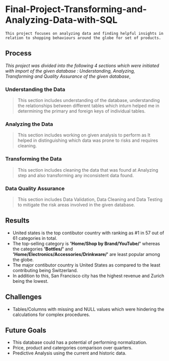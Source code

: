 # Final-Project-Transforming-and-Analyzing-Data-with-SQL
```
This project focuses on analyzing data and finding helpful insights in relation to shopping behaviours around the globe for set of products.
```

##  Process
*This project was divided into the following 4 sections which were initiated with import of the given database : Understanding, Analyzing, Transforming and Quality Assurance of the given database*, 
### Understanding the Data
> This section includes understanding of the database, understanding the relationships between different tables which inturn helped me in determining the primary and foreign keys of individual tables.

### Analyzing the Data
> This section includes working on given analysis to perform as It helped in distinguishing which data was prone to risks and requires cleaning. 

### Transforming the Data
> This section includes cleaning the data that was found at Analyzing step and also transforming any inconsistent data found.

### Data Quality Assurance
> This section includes Data Validation, Data Cleaning and Data Testing to mitigate the risk areas involved in the given database.

## Results
* United states is the top contibutor country with ranking as #1 in 57 out of 61 categories in total.
* The top-selling category is **'Home/Shop by Brand/YouTube/'** whereas the categories **'Bottles/'** and **'Home/Electronics/Accessories/Drinkware/'** are least popular among the globe.
* The major contibutor country is United States as compared to the least contributing being Switzerland. 
* In addition to this, San Francisco city has the highest revenue and Zurich being the lowest.


## Challenges 
* Tables/Columns with missing and NULL values which were hindering the calculations for complex procedures.

## Future Goals
* This database could has a potential of performing normalization.
* Price, product and catergories comparison over quarters.
* Predictive Analysis using the current and historic data.

